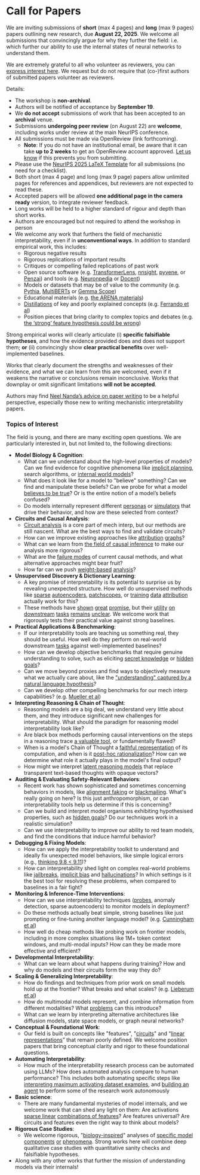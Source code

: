 # Call for Papers
We are inviting submissions of **short** (max 4 pages) and **long** (max 9 pages) papers outlining new research, due **August 22, 2025**. We welcome all submissions that convincingly argue for why they further the field: i.e. which further our ability to use the internal states of neural networks to understand them. 

We are extremely grateful to all who volunteer as reviewers, you can [express interest here](https://www.google.com/url?q=https://docs.google.com/forms/d/e/1FAIpQLSdiw1SJllzoTz_nqzDTzTOGb9DV3W_truQyh-WvYj_QGIi7Mg/viewform?usp%3Ddialog&sa=D&source=editors&ust=1753989026092660&usg=AOvVaw14Kii-uZvfnfugyvrA3-68). We request but do not require that (co-)first authors of submitted papers volunteer as reviewers. 

Details: 
* The workshop is **non-archival**.
* Authors will be notified of acceptance by **September 19**.
* We **do not accept** submissions of work that has been accepted to an **archival** venue.
* Submissions **undergoing peer review** (on August 22) are **welcome**, including works under review at the main NeurIPS conference.
* All submissions must be made via OpenReview (link forthcoming).
  * **Note**: If you do not have an institutional email, be aware that it can take **up to 2 weeks** to get an OpenReview account approved. [Let us know](mailto:neurips2025@mechinterpworkshop.com) if this prevents you from submitting.
* Please use the [NeurIPS 2025 LaTeX Template](https://www.google.com/url?q=https://media.neurips.cc/Conferences/NeurIPS2025/Styles.zip&sa=D&source=editors&ust=1753989026094351&usg=AOvVaw3NsyKdoCO-yd4wVESi8NEY) for all submissions (no need for a checklist).
* Both short (max 4 page) and long (max 9 page) papers allow unlimited pages for references and appendices, but reviewers are not expected to read these.
* Accepted papers will be allowed **one additional page in the camera ready** version, to integrate reviewer feedback.
* Long works will be held to a higher standard of rigour and depth than short works.
* Authors are encouraged but not required to attend the workshop in person
* We welcome any work that furthers the field of mechanistic interpretability, even if in **unconventional ways**. In addition to standard empirical work, this includes:
  * Rigorous negative results
  * Rigorous replications of important results
  * Critiques or compelling failed replications of past work
  * Open source software (e.g. [TransformerLens](https://www.google.com/url?q=https://github.com/neelnanda-io/TransformerLens&sa=D&source=editors&ust=1753989026095857&usg=AOvVaw1QNuNBbs8D1CaNuXr7hFgZ), [nnsight](https://www.google.com/url?q=https://github.com/ndif-team/nnsight&sa=D&source=editors&ust=1753989026095987&usg=AOvVaw1rFDgNJlTCTS999-r6eOZR), [pyvene](https://www.google.com/url?q=https://github.com/stanfordnlp/pyvene/tree/main/pyvene/models/mlp&sa=D&source=editors&ust=1753989026096105&usg=AOvVaw3FzwNtFktYkm-19CQNY3Qx), or [Penzai](https://www.google.com/url?q=https://github.com/google-deepmind/penzai&sa=D&source=editors&ust=1753989026096215&usg=AOvVaw0_MghVQy4CPu6ZhLVgqqjX)) and tools (e.g. [Neuronpedia](https://www.google.com/url?q=http://neuronpedia.org&sa=D&source=editors&ust=1753989026096345&usg=AOvVaw3BjccuQUXpLvuBRbx28Koq) or [Docent](https://www.google.com/url?q=https://transluce.org/introducing-docent&sa=D&source=editors&ust=1753989026096465&usg=AOvVaw2nW8U1c6Fed1Z0EaKZHHm9))
  * Models or datasets that may be of value to the community (e.g. [Pythia](https://www.google.com/url?q=https://arxiv.org/abs/2304.01373&sa=D&source=editors&ust=1753989026096707&usg=AOvVaw387Tm80_wAvGYaIZ0-XsVD), [MultiBERTs](https://www.google.com/url?q=https://arxiv.org/abs/2106.16163&sa=D&source=editors&ust=1753989026096784&usg=AOvVaw3yFT-ah5m8DL-bfYfJVpBR) or [Gemma Scope](https://www.google.com/url?q=https://arxiv.org/abs/2408.05147&sa=D&source=editors&ust=1753989026096867&usg=AOvVaw3CYLKAWP9H5VAulvkgA-yb))
  * Educational materials (e.g. [the ARENA materials](https://www.google.com/url?q=https://arena3-chapter1-transformer-interp.streamlit.app/&sa=D&source=editors&ust=1753989026097037&usg=AOvVaw2lcvRv2OOpfhMiewd-DVge))
  * [Distillations](https://www.google.com/url?q=https://distill.pub/2017/research-debt/&sa=D&source=editors&ust=1753989026097185&usg=AOvVaw32b82NmOCCnHAJzALGEWB9) of key and poorly explained concepts (e.g. [Ferrando et al](https://www.google.com/url?q=https://arxiv.org/abs/2405.00208&sa=D&source=editors&ust=1753989026097368&usg=AOvVaw0AnjqHi7zlUsvqQU4JRJDn))
  * Position pieces that bring clarity to complex topics and debates (e.g. [the ‘strong’ feature hypothesis could be wrong](https://www.google.com/url?q=https://www.alignmentforum.org/posts/tojtPCCRpKLSHBdpn/the-strong-feature-hypothesis-could-be-wrong&sa=D&source=editors&ust=1753989026097721&usg=AOvVaw23iD6PxUePus0B4V5s__qW))

Strong empirical works will clearly articulate (i) **specific falsifiable hypotheses**, and how the evidence provided does and does not support them; **or** (ii) convincingly show **clear practical benefits** over well-implemented baselines. 

Works that clearly document the strengths and weaknesses of their evidence, and what we can learn from this are welcomed, even if it weakens the narrative or conclusions remain inconclusive. Works that downplay or omit significant limitations **will not be accepted**. 

Authors may find [Neel Nanda’s advice on paper writing](https://www.google.com/url?q=https://www.alignmentforum.org/posts/eJGptPbbFPZGLpjsp/highly-opinionated-advice-on-how-to-write-ml-papers&sa=D&source=editors&ust=1753989026098900&usg=AOvVaw1Z5_JcpjyvRzGaWEGZc4nE) to be a helpful perspective, especially those new to writing mechanistic interpretability papers. 
### Topics of Interest
The field is young, and there are many exciting open questions. We are particularly interested in, but not limited to, the following directions: 
* **Model Biology & Cognition**:
  * What can we understand about the high-level properties of models? Can we find evidence for cognitive phenomena like [implicit planning](https://www.google.com/url?q=https://transformer-circuits.pub/2025/attribution-graphs/biology.html%23dives-poems&sa=D&source=editors&ust=1753989026099885&usg=AOvVaw3eCkyoKM2msepbpSdEDBQl), search algorithms, or [internal world models](https://www.google.com/url?q=https://arxiv.org/abs/2210.13382&sa=D&source=editors&ust=1753989026100054&usg=AOvVaw1FXYDblSRIcIXJh9YzjJAB)?
  * What does it look like for a model to "believe" something? Can we find and manipulate these beliefs? Can we probe for what a model [believes to be true](https://www.google.com/url?q=https://arxiv.org/abs/2310.06824&sa=D&source=editors&ust=1753989026100388&usg=AOvVaw2r5I5aEVfRul5Z4So01Is3)? Or is the entire notion of a model’s beliefs confused?
  * Do models internally represent different [personas](https://www.google.com/url?q=https://arxiv.org/abs/2406.12094&sa=D&source=editors&ust=1753989026100667&usg=AOvVaw0q6Htc__HBkNTMGJDCMDL7) or [simulators](https://www.google.com/url?q=https://www.nature.com/articles/s41586-023-06647-8&sa=D&source=editors&ust=1753989026100777&usg=AOvVaw0Fx2STBIeF9tOKJ_LZ2YBf) that drive their behavior, and how are these selected from context?
* **Circuits and Causal Analysis**:
  * [Circuit analysis](https://www.google.com/url?q=https://distill.pub/2020/circuits/zoom-in/&sa=D&source=editors&ust=1753989026101132&usg=AOvVaw0UjlQ2r-mE5uSVmTGjJ2GT) is a core part of mech interp, but our methods are still nascent. What are the best ways to find and validate circuits?
  * How can we improve existing approaches like [attribution](https://www.google.com/url?q=https://arxiv.org/abs/2406.11944&sa=D&source=editors&ust=1753989026101486&usg=AOvVaw0Kmm6I_xFMrvHvJaybTTuZ) [graphs](https://www.google.com/url?q=https://transformer-circuits.pub/2025/attribution-graphs/methods.html&sa=D&source=editors&ust=1753989026101601&usg=AOvVaw3Is82v9K1LdK8wlOUAAaTL)?
  * What can we learn from [the field of causal inference](https://www.google.com/url?q=https://arxiv.org/abs/2407.04690&sa=D&source=editors&ust=1753989026101827&usg=AOvVaw0sFfAmpcNLYoOd_KlGNPaV) to make our analysis more rigorous?
  * What are the [failure modes](https://www.google.com/url?q=https://arxiv.org/abs/2307.15771&sa=D&source=editors&ust=1753989026102049&usg=AOvVaw2R7sGlNhh8CNbFzt2NgOAE) of current causal methods, and what alternative approaches might bear fruit?
  * How far can we push [weight-based](https://www.google.com/url?q=https://arxiv.org/abs/2301.05217&sa=D&source=editors&ust=1753989026102347&usg=AOvVaw0FAljJHWdDcfwpQYLRDIe0) [analysis](https://www.google.com/url?q=https://arxiv.org/abs/2410.08417&sa=D&source=editors&ust=1753989026102438&usg=AOvVaw02ctuZcBGVQnGggKX0Zc7M)?
* **Unsupervised Discovery & Dictionary Learning**:
  * A key promise of interpretability is its potential to surprise us by revealing unexpected structure. How well do unsupervised methods like [sparse](https://www.google.com/url?q=https://arxiv.org/abs/2103.15949&sa=D&source=editors&ust=1753989026102911&usg=AOvVaw0KprdE27fHPxrqW-kB3Geo) [autoencoders](https://www.google.com/url?q=https://transformer-circuits.pub/2023/monosemantic-features&sa=D&source=editors&ust=1753989026103053&usg=AOvVaw28Gdh2_eCHwPyQ7eqV3nPi), [patch](https://www.google.com/url?q=https://arxiv.org/abs/2401.06102&sa=D&source=editors&ust=1753989026103151&usg=AOvVaw14EZ_AntS3n7IUR7d4EK-i)[scopes](https://www.google.com/url?q=https://arxiv.org/abs/2403.10949v2&sa=D&source=editors&ust=1753989026103241&usg=AOvVaw0CHMatOFaY75owBA5saMZY), or [training](https://www.google.com/url?q=https://proceedings.mlr.press/v70/koh17a?ref%3Dhttps://githubhelp.com&sa=D&source=editors&ust=1753989026103378&usg=AOvVaw2IglSh3cUwlWUQkS8WqerQ) [data](https://www.google.com/url?q=https://arxiv.org/abs/2308.03296&sa=D&source=editors&ust=1753989026103453&usg=AOvVaw3vv2Etf2MQgyYVyfVKIonn) [attribution](https://www.google.com/url?q=https://arxiv.org/abs/2205.11482&sa=D&source=editors&ust=1753989026103547&usg=AOvVaw2DpZmYNg4Oi90NGNShQkOd) actually work for this?
  * These methods have [shown](https://www.google.com/url?q=https://transformer-circuits.pub/2024/scaling-monosemanticity/index.html&sa=D&source=editors&ust=1753989026103747&usg=AOvVaw2xT-sWX6NY1VA4Z6NXePtE) [great](https://www.google.com/url?q=https://transformer-circuits.pub/2025/attribution-graphs/biology.html&sa=D&source=editors&ust=1753989026103847&usg=AOvVaw19p5Q9o3JX2o1KK2dfxHgr) [promise](https://www.google.com/url?q=https://arxiv.org/abs/2503.10965&sa=D&source=editors&ust=1753989026103953&usg=AOvVaw11odXqcvR0flkC7lsJq9vp), but their [utility](https://www.google.com/url?q=https://arxiv.org/abs/2502.16681&sa=D&source=editors&ust=1753989026104070&usg=AOvVaw0OBD2h3DgBX6HH_iFhdTdu) [on](https://www.google.com/url?q=https://www.tilderesearch.com/blog/sieve&sa=D&source=editors&ust=1753989026104136&usg=AOvVaw3ruKu_PRGV3kyyMaz32XyG) [downstream](https://www.google.com/url?q=https://arxiv.org/abs/2501.17148&sa=D&source=editors&ust=1753989026104231&usg=AOvVaw13K7f1X7NFxfs0rA3nunKc) [tasks](https://www.google.com/url?q=https://transformer-circuits.pub/2024/features-as-classifiers/index.html&sa=D&source=editors&ust=1753989026104341&usg=AOvVaw3i-Vr1BVlzBseEhiwJNvSM) [remains](https://www.google.com/url?q=https://arxiv.org/abs/2502.04382&sa=D&source=editors&ust=1753989026104404&usg=AOvVaw2y5ZqcaahOdU4bAmT8m4S8) [unclear](https://www.google.com/url?q=https://www.alignmentforum.org/posts/4uXCAJNuPKtKBsi28/negative-results-for-saes-on-downstream-tasks&sa=D&source=editors&ust=1753989026104544&usg=AOvVaw22HA78RdXalSw1dmQjfnsX). We welcome work that rigorously tests their practical value against strong baselines.
* **Practical Applications & Benchmarking**:
  * If our interpretability tools are teaching us something real, they should be useful. How well do they perform on real-world downstream [tasks](https://www.google.com/url?q=https://www.lesswrong.com/posts/wGRnzCFcowRCrpX4Y/downstream-applications-as-validation-of-interpretability&sa=D&source=editors&ust=1753989026105277&usg=AOvVaw3SAsoDALqdGBowxgUfgitP) against well-implemented baselines?
  * How can we develop objective benchmarks that require genuine understanding to solve, such as eliciting [secret knowledge](https://www.google.com/url?q=https://arxiv.org/abs/2505.14352&sa=D&source=editors&ust=1753989026105641&usg=AOvVaw0gjMXLacSD2zi5_QUNcbUm) or [hidden goals](https://www.google.com/url?q=https://arxiv.org/abs/2503.10965&sa=D&source=editors&ust=1753989026105737&usg=AOvVaw2SfDJud60hVdU8OSLypDbc)?
  * Can we move beyond proxies and find ways to objectively measure what we actually care about, like the ["understanding" captured by a natural language hypothesis](https://www.google.com/url?q=https://arxiv.org/abs/2502.04382&sa=D&source=editors&ust=1753989026106064&usg=AOvVaw1RlCBvyhYkG9V45aTpyXEI)?
  * Can we develop other compelling benchmarks for our mech interp capabilities? (e.g. [Mueller et al](https://www.google.com/url?q=https://arxiv.org/abs/2504.13151&sa=D&source=editors&ust=1753989026106254&usg=AOvVaw3EO5-o3_Axv99VDUTVtDZh))
* **Interpreting Reasoning & Chain of Thought**:
  * Reasoning models are a big deal, we understand very little about them, and they introduce significant new challenges for interpretability. What should the paradigm for reasoning model interpretability look like?
  * Are black box methods performing causal interventions on the steps in a reasoning trace [a valuable tool](https://www.google.com/url?q=https://arxiv.org/abs/2506.19143&sa=D&source=editors&ust=1753989026106874&usg=AOvVaw1tFV3zhGFbzVFd5otbDeak), or fundamentally flawed?
  * When is a model's Chain of Thought a [faithful representation](https://www.google.com/url?q=https://arxiv.org/abs/2305.04388&sa=D&source=editors&ust=1753989026107088&usg=AOvVaw1kgGhdSzhVjZkJN0gqfD65) of its computation, and when is it [post-hoc rationalization](https://www.google.com/url?q=https://arxiv.org/abs/2503.08679&sa=D&source=editors&ust=1753989026107228&usg=AOvVaw05TblcJhY4ftF-SFHOxzga)? How can we determine what role it actually plays in the model's final output?
  * How might we interpret [latent reasoning models](https://www.google.com/url?q=https://arxiv.org/abs/2412.06769&sa=D&source=editors&ust=1753989026107482&usg=AOvVaw2QwtcFjEbt-HLmJl9WpGHe) that replace transparent text-based thoughts with opaque vectors?
* **Auditing & Evaluating Safety-Relevant Behaviors**:
  * Recent work has shown sophisticated and sometimes concerning behaviors in models, like [alignment faking](https://www.google.com/url?q=https://arxiv.org/abs/2412.14093&sa=D&source=editors&ust=1753989026107880&usg=AOvVaw2Y4kYX02h3bj4apwDi4NX9) or [blackmailing](https://www.google.com/url?q=https://www.anthropic.com/research/agentic-misalignment&sa=D&source=editors&ust=1753989026107972&usg=AOvVaw3Lwce7nBsYfed0h5LCH1WG). What's really going on here? Is this just anthropomorphism, or can interpretability tools help us determine if this is concerning?
  * Can we build and interpret model organisms exhibiting hypothesised properties, such as [hidden goals](https://www.google.com/url?q=https://arxiv.org/abs/2503.10965&sa=D&source=editors&ust=1753989026108307&usg=AOvVaw00Sn7vClZQSwV54vcKVnUp)? Do our techniques work in a realistic simulation?
  * Can we use interpretability to improve our ability to red team models, and find the conditions that induce harmful behavior?
* **Debugging & Fixing Models**:
  * How can we apply the interpretability toolkit to understand and ideally fix unexpected model behaviors, like simple logical errors (e.g., [thinking 9.8 < 9.11](https://www.google.com/url?q=https://transluce.org/observability-interface&sa=D&source=editors&ust=1753989026108993&usg=AOvVaw37EfIgLlHIbR8tzBzBGujE))?
  * How can interpretability shed light on complex real-world problems like [jailbreaks](https://www.google.com/url?q=https://transformer-circuits.pub/2025/attribution-graphs/biology.html%23dives-jailbreak&sa=D&source=editors&ust=1753989026109213&usg=AOvVaw24TDUBKqWYR9sR_T4QbegU), [implicit bias](https://www.google.com/url?q=https://arxiv.org/abs/2506.10922&sa=D&source=editors&ust=1753989026109293&usg=AOvVaw0OyNJVDKQKbVFn8LGW3-wa) and [hallucinations](https://www.google.com/url?q=https://arxiv.org/abs/2411.14257&sa=D&source=editors&ust=1753989026109376&usg=AOvVaw0X57MPWYyzZ2kCoDx72mvO)? In which settings is it the best tool for resolving these problems, when compared to baselines in a fair fight?
* **Monitoring & Inference-Time Interventions**:
  * How can we use interpretability techniques ([probes](https://www.google.com/url?q=https://arxiv.org/abs/2102.12452&sa=D&source=editors&ust=1753989026109724&usg=AOvVaw2ksPuvur5_ilE1ymR2cjOK), anomaly detection, sparse autoencoders) to monitor models in deployment?
  * Do these methods actually beat simple, strong baselines like just prompting or fine-tuning another language model? (e.g. [Cunningham et al](https://www.google.com/url?q=https://alignment.anthropic.com/2025/cheap-monitors/&sa=D&source=editors&ust=1753989026110052&usg=AOvVaw327HOnJD7gkQHRwRzvSkVp))
  * How well do cheap methods like probing work on frontier models, including in more complex situations like 1M+ token context windows, and multi-modal inputs? How can they be made more effective and efficient?
* **Developmental Interpretability**:
  * What can we learn about what happens during training? How and why do models and their circuits form the way they do?
* **Scaling & Generalizing Interpretability**:
  * How do findings and techniques from prior work on small models hold up at the frontier? What breaks and what scales? (e.g. [Lieberum et al](https://www.google.com/url?q=https://arxiv.org/abs/2307.09458&sa=D&source=editors&ust=1753989026111073&usg=AOvVaw3ECfwBtyMh21oLQixn8F11))
  * How do multimodal models represent, and combine information from different modalities? What [problems](https://www.google.com/url?q=https://openreview.net/pdf?id%3DVUhRdZp8ke&sa=D&source=editors&ust=1753989026111291&usg=AOvVaw3mWwDAZcJY80TkwozwCYrz) can this introduce?
  * What can we learn by interpreting alternative architectures like diffusion models, state space models, or graph neural networks?
* **Conceptual & Foundational Work**:
  * Our field is built on concepts like "features", "[circuits](https://www.google.com/url?q=https://distill.pub/2020/circuits/zoom-in/&sa=D&source=editors&ust=1753989026111755&usg=AOvVaw0xpuT6D1blsfUsElSkpDbF)" and “[linear representations](https://www.google.com/url?q=https://transformer-circuits.pub/2024/july-update/index.html%23linear-representations&sa=D&source=editors&ust=1753989026111882&usg=AOvVaw2G_UKfk3IzMO0B8G5Bp4i4)” that remain poorly defined. We welcome position papers that bring conceptual clarity and rigor to these foundational questions.
* **Automating Interpretability**:
  * How much of the interpretability research process can be automated using LLMs? How does automated analysis compare to human performance? This includes both automating specific steps like [interpreting maximum activating dataset examples](https://www.google.com/url?q=https://openaipublic.blob.core.windows.net/neuron-explainer/paper/index.html&sa=D&source=editors&ust=1753989026112555&usg=AOvVaw0e-PKij9GejnEP5Z-nBOob), and [building an agent](https://www.google.com/url?q=https://arxiv.org/abs/2404.14394&sa=D&source=editors&ust=1753989026112641&usg=AOvVaw0OwnAEZoI2PzOjcFgxhmLQ) to perform some of the research work autonomously
* **Basic science**:
  * There are many fundamental mysteries of model internals, and we welcome work that can shed any light on them: Are activations [sparse linear](https://www.google.com/url?q=https://arxiv.org/abs/1601.03764&sa=D&source=editors&ust=1753989026113150&usg=AOvVaw1Duh86cYQuksrMf7nOZXcH) [combinations of features](https://www.google.com/url?q=https://transformer-circuits.pub/2022/toy_model/index.html&sa=D&source=editors&ust=1753989026113265&usg=AOvVaw3zUVrK25_ZbBr4b4hapF_5)? Are features universal? Are circuits and features even the right way to think about models?
* **Rigorous Case Studies**:
  * We welcome rigorous, "[biology-inspired](https://www.google.com/url?q=https://distill.pub/2020/circuits/curve-circuits/&sa=D&source=editors&ust=1753989026113664&usg=AOvVaw2NObigdlTkAKu08uQEp485)" analyses of [specific model](https://www.google.com/url?q=https://arxiv.org/abs/2310.04625&sa=D&source=editors&ust=1753989026113769&usg=AOvVaw0hxV4esBNzUd-JPLMXJQYE) [components](https://www.google.com/url?q=https://transformer-circuits.pub/2024/scaling-monosemanticity/index.html&sa=D&source=editors&ust=1753989026113890&usg=AOvVaw0In5yQpcG3whTGyZEf056p) [or](https://www.google.com/url?q=https://arxiv.org/abs/2305.01610&sa=D&source=editors&ust=1753989026113949&usg=AOvVaw1RAPiMn-aYsTMhQyPaIAi-) [phenomena](https://www.google.com/url?q=https://arxiv.org/abs/2306.09346&sa=D&source=editors&ust=1753989026114031&usg=AOvVaw1PMJBqBfXr2zeCBYwJrFVm). Strong works here will combine deep qualitative case studies with quantitative sanity checks and falsifiable hypotheses.
* Along with any other works that further the mission of understanding models via their internals!